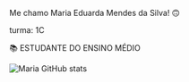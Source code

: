  Me chamo Maria Eduarda Mendes da Silva! 🙃
 
turma: 1C

📚 ESTUDANTE DO ENSINO MÉDIO

![Maria GitHub stats](https://github-readme-stats.vercel.app/api?username=mariamendes&show_icons=true&theme=synthwave) 
